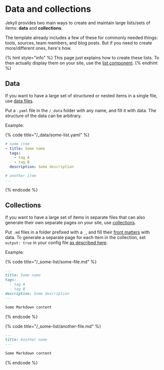 # Data and collections

Jekyll provides two main ways to create and maintain large lists/sets of items: **data** and **collections**.&#x20;

The template already includes a few of these for commonly needed things: tools, sources, team members, and blog posts. But if you need to create more/different ones, here's how.

{% hint style="info" %}
This page just explains how to create these lists. To then actually display them on your site, use the [list component](../components/list.md).
{% endhint %}

## **Data**

If you want to have a large set of structured or nested items in a single file, use [data files](https://jekyllrb.com/docs/datafiles/).

Put a `.yaml` file in the `/_data` folder with any name, and fill it with data. The structure of the data can be arbitrary.

Example:

{% code title="/_data/some-list.yaml" %}
```yaml
# some item
- title: Some name
  tags:
    - tag A
    - tag B
  description: Some description

# another item
...
```
{% endcode %}

## **Collections**

If you want to have a large set of items in separate files that can also generate their own separate pages on your site, use [collections](https://jekyllrb.com/docs/collections).&#x20;

Put `.md` files in a folder prefixed with a `_`, and fill their [front matters](../basics/edit-pages.md#edit-page-details) with data. To generate a separate page for each item in the collection, set `output: true` in your config file [as described here](https://jekyllrb.com/docs/collections).

Example:

{% code title="/_some-list/some-file.md" %}
```markdown
---
title: Some name
tags:
  - tag A
  - tag B
description: Some description
---

Some Markdown content
```
{% endcode %}

{% code title="/_some-list/another-file.md" %}
```markdown
---
title: Another name
---

Some Markdown content
```
{% endcode %}

